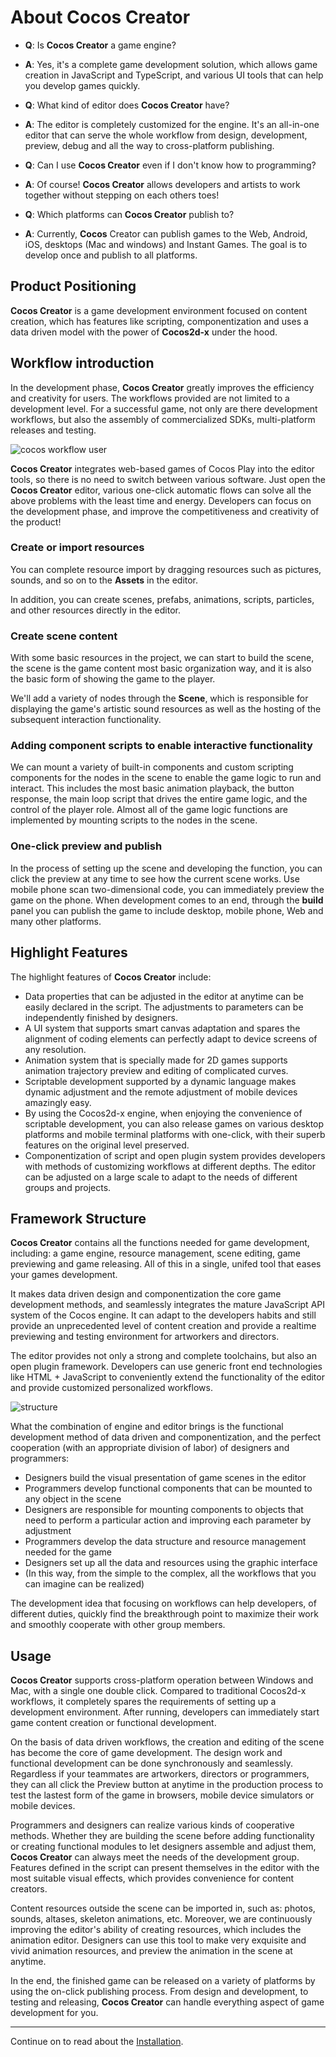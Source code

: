 # About Cocos Creator

- **Q**: Is __Cocos Creator__ a game engine?
- **A**: Yes, it's a complete game development solution, which allows game creation in JavaScript and TypeScript, and various UI tools that can help you develop games quickly.

- **Q**: What kind of editor does __Cocos Creator__ have?
- **A**: The editor is completely customized for the engine. It's an all-in-one editor that can serve the whole workflow from design, development, preview, debug and all the way to cross-platform publishing.

- **Q**: Can I use __Cocos Creator__ even if I don't know how to programming?
- **A**: Of course! __Cocos Creator__ allows developers and artists to work together without stepping on each others toes!

- **Q**: Which platforms can __Cocos Creator__ publish to?
- **A**: Currently, __Cocos__ Creator can publish games to the Web, Android, iOS, desktops (Mac and windows) and Instant Games. The goal is to develop once and publish to all platforms.

## Product Positioning

__Cocos Creator__ is a game development environment focused on content creation, which has features like scripting, componentization and uses a data driven model with the power of __Cocos2d-x__ under the hood.

## Workflow introduction

In the development phase, __Cocos Creator__ greatly improves the efficiency 
and creativity for users. The workflows provided are not limited to a development level. For a successful game, not only are there development workflows, but also the assembly of commercialized SDKs, multi-platform releases and testing.

![cocos workflow user](introduction/cocos-workflow-user.jpg)

__Cocos Creator__ integrates web-based games of Cocos Play into the editor tools, so there is no need to switch between various software. Just open the __Cocos Creator__ editor, various one-click automatic flows can solve all the above problems with the least time and energy. Developers can focus on the development phase, and improve the competitiveness and creativity of the product!

### Create or import resources

You can complete resource import by dragging resources such as pictures, sounds, and so on to the **Assets** in the editor.

In addition, you can create scenes, prefabs, animations, scripts, particles, and other resources directly in the editor.

### Create scene content

With some basic resources in the project, we can start to build the scene, the scene is the game content most basic organization way, and it is also the basic form of showing the game to the player.

We'll add a variety of nodes through the **Scene**, which is responsible for displaying the game's artistic sound resources as well as the hosting of the subsequent interaction functionality.

### Adding component scripts to enable interactive functionality

We can mount a variety of built-in components and custom scripting components for the nodes in the scene to enable the game logic to run and interact. This includes the most basic animation playback, the button response, the main loop script that drives the entire game logic, and the control of the player role. Almost all of the game logic functions are implemented by mounting scripts to the nodes in the scene.

### One-click preview and publish

In the process of setting up the scene and developing the function, you can click the preview at any time to see how the current scene works. Use mobile phone scan two-dimensional code, you can immediately preview the game on the phone. When development comes to an end, through the **build** panel you can publish the game to include desktop, mobile phone, Web and many other platforms.

## Highlight Features

The highlight features of __Cocos Creator__ include:

- Data properties that can be adjusted in the editor at anytime can be easily declared in the script. The adjustments to parameters can be independently finished by designers.
- A UI system that supports smart canvas adaptation and spares the alignment of coding elements can perfectly adapt to device screens of any resolution.
- Animation system that is specially made for 2D games supports animation trajectory preview and editing of complicated curves.
- Scriptable development supported by a dynamic language makes dynamic adjustment and the remote adjustment of mobile devices amazingly easy.
- By using the Cocos2d-x engine, when enjoying the convenience of scriptable development, you can also release games on various desktop platforms and mobile terminal platforms with one-click, with their superb features on the original level preserved.
- Componentization of script and open plugin system provides developers with methods of customizing workflows at different depths. The editor can be adjusted on a large scale to adapt to the needs of different groups and projects.

## Framework Structure

__Cocos Creator__ contains all the functions needed for game development, including: a game 
engine, resource management, scene editing, game previewing and game releasing. All of this
in a single, unifed tool that eases your games development.

It makes data driven design and componentization the core game development methods, and 
seamlessly integrates the mature JavaScript API system of the Cocos engine. It can adapt 
to the developers habits and still provide an unprecedented level of content creation and 
provide a realtime previewing and testing environment for artworkers and directors.

The editor provides not only a strong and complete toolchains, but also an open plugin 
framework. Developers can use generic front end technologies like HTML + JavaScript to 
conveniently extend the functionality of the editor and provide customized personalized 
workflows.

![structure](introduction/structure.jpg)

What the combination of engine and editor brings is the functional development method of 
data driven and componentization, and the perfect cooperation (with an appropriate division 
of labor) of designers and programmers:

- Designers build the visual presentation of game scenes in the editor
- Programmers develop functional components that can be mounted to any object in the scene
- Designers are responsible for mounting components to objects that need to perform a particular action and improving each parameter by adjustment
- Programmers develop the data structure and resource management needed for the game
- Designers set up all the data and resources using the graphic interface
- (In this way, from the simple to the complex, all the workflows that you can imagine can be realized)

The development idea that focusing on workflows can help developers, of different duties, quickly find the breakthrough point to maximize their work and smoothly cooperate with other group members.

## Usage

__Cocos Creator__ supports cross-platform operation between Windows and Mac, with a single one double click. Compared to traditional Cocos2d-x workflows, it completely spares the requirements of setting up a development environment. After running, developers can immediately start game content creation or functional development.

On the basis of data driven workflows, the creation and editing of the scene has become the core of game development. The design work and functional development can be done synchronously and seamlessly. Regardless if your teammates are artworkers, directors or programmers, they can all click the Preview button at anytime in the production process to test the lastest form of the game in browsers, mobile device simulators or mobile devices.

Programmers and designers can realize various kinds of cooperative methods. Whether they are building the scene before adding functionality or creating functional modules to let designers assemble and adjust them, __Cocos Creator__ can always meet the needs of the development group. Features defined in the script can present themselves in the editor with the most suitable visual effects, which provides convenience for content creators.

Content resources outside the scene can be imported in, such as: photos, sounds, altases, skeleton animations, etc. Moreover, we are continuously improving the editor's ability of creating resources, 
which includes the animation editor. Designers can use this tool to make very exquisite and vivid 
animation resources, and preview the animation in the scene at anytime.

In the end, the finished game can be released on a variety of platforms by using the on-click publishing process. From design and development, to testing and releasing, __Cocos Creator__ can handle everything aspect of game development for you.

---

Continue on to read about the [Installation](install.md).
